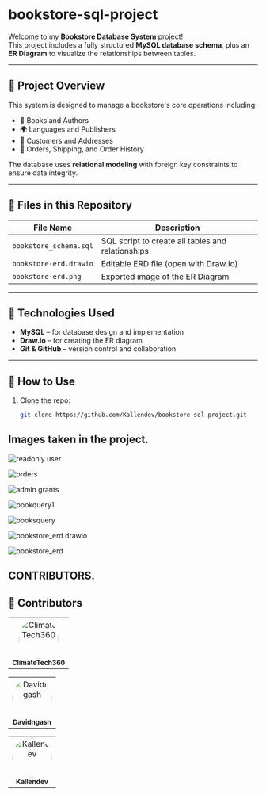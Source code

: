 # bookstore-sql-project

Welcome to my **Bookstore Database System** project!  
This project includes a fully structured **MySQL database schema**, plus an **ER Diagram** to visualize the relationships between tables.

---

## 🧱 Project Overview

This system is designed to manage a bookstore's core operations including:

- 📖 Books and Authors
- 🌍 Languages and Publishers
- 👥 Customers and Addresses
- 🛒 Orders, Shipping, and Order History

The database uses **relational modeling** with foreign key constraints to ensure data integrity.

---

## 📂 Files in this Repository

| File Name                | Description                                     |
|-------------------------|-------------------------------------------------|
| `bookstore_schema.sql`  | SQL script to create all tables and relationships |
| `bookstore-erd.drawio`  | Editable ERD file (open with Draw.io)            |
| `bookstore-erd.png`     | Exported image of the ER Diagram                 |

---

## 🧠 Technologies Used

- **MySQL** – for database design and implementation  
- **Draw.io** – for creating the ER diagram  
- **Git & GitHub** – version control and collaboration

---

## 🚀 How to Use

1. Clone the repo:
   ```bash
   git clone https://github.com/Kallendev/bookstore-sql-project.git

## Images taken in the project.

![readonly user](https://github.com/user-attachments/assets/92894f9e-5d81-4036-8f77-34adaeee7939)


![orders](https://github.com/user-attachments/assets/334efe8d-dae5-4c17-a953-6abfa7c81df4)


![admin grants](https://github.com/user-attachments/assets/7eebe4c0-bd77-4ec0-a5c2-a0d879691645)


![bookquery1](https://github.com/user-attachments/assets/812d16f5-5279-40d3-8163-475345cf8772)


![booksquery](https://github.com/user-attachments/assets/7c92b244-ef8f-4c8a-9ec2-4bb1cdd205c8)


![bookstore_erd drawio](https://github.com/user-attachments/assets/68d82409-2633-4a51-bd2a-7a751ad7085f)


![bookstore_erd](https://github.com/user-attachments/assets/38961340-0c31-4742-aabd-dcee12ed9f42)

## CONTRIBUTORS.
## 👥 Contributors

<table>
  <tr>
    <td align="center">
      <a href="https://github.com/ClimateTech360">
        <img src="https://avatars.githubusercontent.com/ClimateTech360" width="80" style="border-radius: 50%;" alt="ClimateTech360"/><br />
        <sub><b>ClimateTech360</b></sub>
      </a>
    </td>
  </tr>
</table>
<table>
  <tr>
    <td align="center">
      <a href="https://github.com/Davidngash">
        <img src="https://avatars.githubusercontent.com/Davidngash" width="80" style="border-radius: 50%;" alt="Davidngash"/><br />
        <sub><b>Davidngash</b></sub>
      </a>
    </td>
  </tr>
</table>
<table>
  <tr>
    <td align="center">
      <a href="https://github.com/Kallendev">
        <img src="https://avatars.githubusercontent.com/Kallendev" width="80" style="border-radius: 50%;" alt="Kallendev"/><br />
        <sub><b>Kallendev</b></sub>
      </a>
    </td>
  </tr>
</table>
